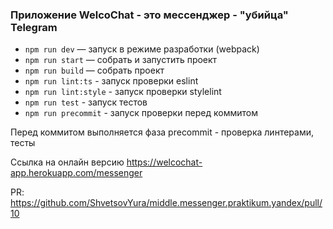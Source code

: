 ### Приложение WelcoChat - это мессенджер - "убийца" Telegram

- `npm run dev` — запуск в режиме разработки (webpack)
- `npm run start` — собрать и запустить проект
- `npm run build` — собрать проект
- `npm run lint:ts` - запуск проверки eslint
- `npm run lint:style` - запуск проверки stylelint
- `npm run test` - запуск тестов
- `npm run precommit` - запуск проверки перед коммитом

Перед коммитом выполняется фаза precommit - проверка линтерами, тесты

Ссылка на онлайн версию https://welcochat-app.herokuapp.com/messenger

PR: https://github.com/ShvetsovYura/middle.messenger.praktikum.yandex/pull/10
